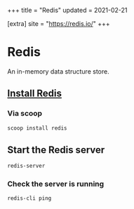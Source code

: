 +++
title = "Redis"
updated = 2021-02-21

[extra]
site = "https://redis.io/"
+++

# Redis
An in-memory data structure store. 

## [Install Redis](https://redis.io/download)

### Via scoop
```powershell
scoop install redis
```

## Start the Redis server

```powershell
redis-server
```

### Check the server is running

```powershell
redis-cli ping
```